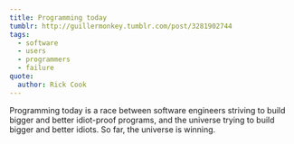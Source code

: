 ```yaml
---
title: Programming today
tumblr: http://guillermonkey.tumblr.com/post/3281902744
tags:
  - software
  - users
  - programmers
  - failure
quote:
  author: Rick Cook
---
```


Programming today is a race between software engineers striving to build bigger and better idiot-proof programs, and the universe trying to build bigger and better idiots. So far, the universe is winning.
